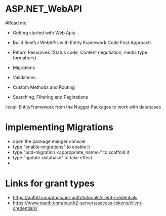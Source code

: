 # ASP.NET_WebAPI

#Read me

- Getting started with Web Apis
- Build Restful WebAPis with Entity Framework Code First Approach
- Return Resources (Status code, Content negotiation, media type formatters)

- Migrations
- Validations
- Custom Methods and Routing
- Searching, Filtering and Paginations

install EntityFramework from the Nugget Packages to work with databases


# implementing Migrations
- open the package manger console
- type "enable-migrations" to enable it
- type "add-migration <appropriate_name>" to scaffold it
- type "update-database" to take effect
- 

# Links for grant types
- https://auth0.com/docs/api-auth/tutorials/client-credentials
- https://www.oauth.com/oauth2-servers/access-tokens/client-credentials/
